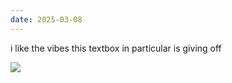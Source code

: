 ```yaml
---
date: 2025-03-08
---
```


i like the vibes this textbox in particular is giving off

![](https://i.imgur.com/ocMh4ng.png)
